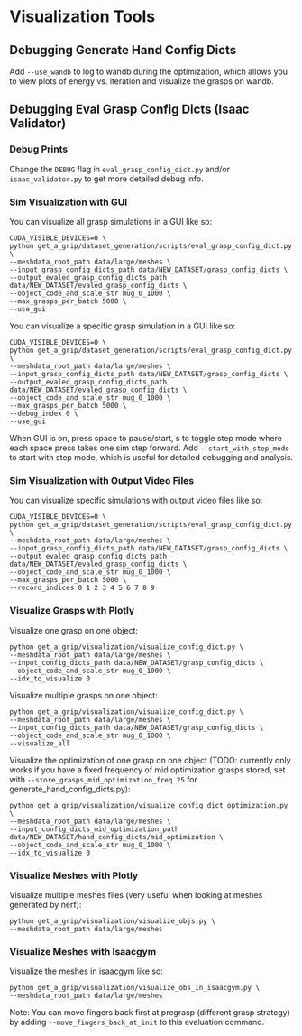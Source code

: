 # Visualization Tools

## Debugging Generate Hand Config Dicts

Add `--use_wandb` to log to wandb during the optimization, which allows you to view plots of energy vs. iteration and visualize the grasps on wandb.

## Debugging Eval Grasp Config Dicts (Isaac Validator)

### Debug Prints

Change the `DEBUG` flag in `eval_grasp_config_dict.py` and/or `isaac_validator.py` to get more detailed debug info.

### Sim Visualization with GUI

You can visualize all grasp simulations in a GUI like so:

```
CUDA_VISIBLE_DEVICES=0 \
python get_a_grip/dataset_generation/scripts/eval_grasp_config_dict.py \
--meshdata_root_path data/large/meshes \
--input_grasp_config_dicts_path data/NEW_DATASET/grasp_config_dicts \
--output_evaled_grasp_config_dicts_path data/NEW_DATASET/evaled_grasp_config_dicts \
--object_code_and_scale_str mug_0_1000 \
--max_grasps_per_batch 5000 \
--use_gui
```

You can visualize a specific grasp simulation in a GUI like so:

```
CUDA_VISIBLE_DEVICES=0 \
python get_a_grip/dataset_generation/scripts/eval_grasp_config_dict.py \
--meshdata_root_path data/large/meshes \
--input_grasp_config_dicts_path data/NEW_DATASET/grasp_config_dicts \
--output_evaled_grasp_config_dicts_path data/NEW_DATASET/evaled_grasp_config_dicts \
--object_code_and_scale_str mug_0_1000 \
--max_grasps_per_batch 5000 \
--debug_index 0 \
--use_gui
```

When GUI is on, press space to pause/start, s to toggle step mode where each space press takes one sim step forward. Add `--start_with_step_mode` to start with step mode, which is useful for detailed debugging and analysis.

### Sim Visualization with Output Video Files

You can visualize specific simulations with output video files like so:

```
CUDA_VISIBLE_DEVICES=0 \
python get_a_grip/dataset_generation/scripts/eval_grasp_config_dict.py \
--meshdata_root_path data/large/meshes \
--input_grasp_config_dicts_path data/NEW_DATASET/grasp_config_dicts \
--output_evaled_grasp_config_dicts_path data/NEW_DATASET/evaled_grasp_config_dicts \
--object_code_and_scale_str mug_0_1000 \
--max_grasps_per_batch 5000 \
--record_indices 0 1 2 3 4 5 6 7 8 9
```

### Visualize Grasps with Plotly

Visualize one grasp on one object:

```
python get_a_grip/visualization/visualize_config_dict.py \
--meshdata_root_path data/large/meshes \
--input_config_dicts_path data/NEW_DATASET/grasp_config_dicts \
--object_code_and_scale_str mug_0_1000 \
--idx_to_visualize 0
```

Visualize multiple grasps on one object:

```
python get_a_grip/visualization/visualize_config_dict.py \
--meshdata_root_path data/large/meshes \
--input_config_dicts_path data/NEW_DATASET/grasp_config_dicts \
--object_code_and_scale_str mug_0_1000 \
--visualize_all
```

Visualize the optimization of one grasp on one object (TODO: currently only works if you have a fixed frequency of mid optimization grasps stored, set with `--store_grasps_mid_optimization_freq 25` for generate_hand_config_dicts.py):

```
python get_a_grip/visualization/visualize_config_dict_optimization.py \
--meshdata_root_path data/large/meshes \
--input_config_dicts_mid_optimization_path data/NEW_DATASET/hand_config_dicts/mid_optimization \
--object_code_and_scale_str mug_0_1000 \
--idx_to_visualize 0
```

### Visualize Meshes with Plotly

Visualize multiple meshes files (very useful when looking at meshes generated by nerf):

```
python get_a_grip/visualization/visualize_objs.py \
--meshdata_root_path data/large/meshes
```

### Visualize Meshes with Isaacgym

Visualize the meshes in isaacgym like so:

```
python get_a_grip/visualization/visualize_obs_in_isaacgym.py \
--meshdata_root_path data/large/meshes
```

Note: You can move fingers back first at pregrasp (different grasp strategy) by adding `--move_fingers_back_at_init` to this evaluation command.
